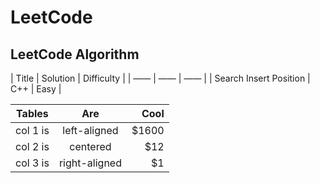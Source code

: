 # LeetCode
## LeetCode Algorithm

| Title | Solution | Difficulty |
| —— | —— | —— |
| Search Insert Position | C++ | Easy |

| Tables   |      Are      |  Cool |
|----------|:-------------:|------:|
| col 1 is |  left-aligned | $1600 |
| col 2 is |    centered   |   $12 |
| col 3 is | right-aligned |    $1 |

